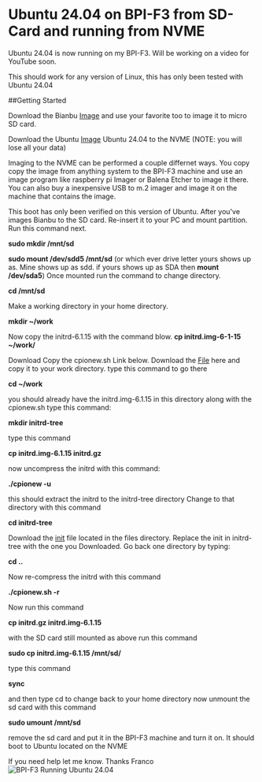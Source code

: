 # Ubuntu 24.04 on BPI-F3 from SD-Card and running from NVME

Ubuntu 24.04 is now running on my BPI-F3. Will be working on a video for YouTube soon.

This should work for any version of Linux, this has only been tested with Ubuntu 24.04

##Getting Started

Download the Bianbu [Image](https://drive.google.com/file/d/1WsmhTV6EIBS-wwhl4kwgR_v_N9DgiJ-C/view?usp=drive_link) and use your favorite too to image it to micro SD card. 

Download the Ubuntu [Image](https://cdimage.ubuntu.com/releases/noble/release/ubuntu-24.04-live-server-riscv64.img.gz) Ubuntu 24.04 to the NVME  (NOTE: you will lose all your data) <br> 

Imaging to the NVME can be performed a couple differnet ways. You copy copy the image from anything system to the BPI-F3 machine and use an image program like raspberry pi Imager or Balena Etcher to image it there. You can also buy a inexpensive USB to m.2 imager and image it on the machine that contains the image.
<br>

This boot has only been verified on this version of Ubuntu.
After you've images Bianbu to the SD card. Re-insert it to your PC and mount partition. Run this command next.

**sudo mkdir /mnt/sd**

**sudo mount /dev/sdd5 /mnt/sd** (or which ever drive letter yours shows up as. Mine shows up as sdd. if yours
shows up as SDA then **mount /dev/sda5**)
Once mounted run the command to change directory.

**cd /mnt/sd**

Make a working directory in your home directory.

**mkdir ~/work**

Now copy the initrd-6.1.15 with the command blow.
**cp initrd.img-6-1-15 ~/work/**

Download
Copy the cpionew.sh Link below.
Download the [File](https://github.com/rcman/BPI-F3/blob/main/cpio/cpionew.sh) here and copy it to your work directory.
type this command to go there<br>

**cd ~/work**

you should already have the initrd.img-6.1.15 in this directory along with the cpionew.sh
type this command: 

**mkdir initrd-tree**

type this command

**cp initrd.img-6.1.15 initrd.gz**

now uncompress the initrd with this command: 

**./cpionew -u**

this should extract the initrd to the initrd-tree directory
Change to that directory with this command

**cd initrd-tree**

Download the [init](https://github.com/rcman/BPI-F3/blob/main/files/init) file located in the files directory. Replace the init in initrd-tree with the one you Downloaded. Go back one directory by typing:

**cd ..**

Now re-compress the initrd with this command

**./cpionew.sh -r**

Now run this command

**cp initrd.gz initrd.img-6.1.15**

with the SD card still mounted as above run this command

**sudo cp initrd.img-6.1.15 /mnt/sd/**

type this command

**sync**

and then type cd to change back to your home directory
now unmount the sd card with this command

**sudo umount /mnt/sd** 

remove the sd card and put it in the BPI-F3 machine and turn it on. It should boot to Ubuntu located on the NVME
 
If you need help let me know.
Thanks
Franco
![BPI-F3 Running Ubuntu 24.04](https://i.imgur.com/s9crx20.png)
